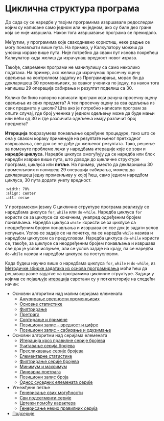 # Циклична структура програма

До сада су се наредбе у твојим програмима извршавале редоследом којим су
написане само једном или ни једном, ако су биле део гране која се није
извршила. Након тога извршавање програма се прекидало.

Међутим, у програмима које свакодневно користиш, неке радње се могу понављати
више пута. На пример, у Калкулатору можеш да уносиш изразе више пута. Није
потребно да сваки пут изнова покрећеш Калкулатор када желиш да израчунаш
вредност новог израза.

Такође, савремени програми не манипулишу са само неколико података. На пример,
ако желиш да израчунаш просечну оцену одељења на контролном задатку из
Програмирања, морао би да декларишеш 30 променљивих, за сваког ученика по
једну, па након тога напишеш 29 операција сабирања и резултат поделиш са 30.

Колико би било напорно написати програм који рачуна просечну оцену одељења из
свих предмета? А тек просечну оцену за сва одељења из свих предмета у школи?
Шта ако је потребно написати програм за општи случај, где број ученика у једном
одељењу може да буде мањи или већи од 30 и где различита одељења имају различит
број предмета?

**Итерација** подразумева понављање одређене процедуре, тако што се она у
сваком кораку примењује на резултате њеног претходног извршавања, све док
се не дође до жељеног резултата. Тако, решење за поменуте проблеме лежи у
наредбама итерације које се зови и **наредбе циклуса**. Наредбе циклуса
омогућују да се наредба или блок наредби изврше више пута, што доводи до
цикличне структуре програма, циклуса или **петље**. На пример, уместо да
декларишеш 30 променљивих и напишеш 29 операција сабирања, можеш да
декларишеш једну променљиву у којој ћеш, само једном наредбом циклуса, 30
пута додати унету вредност.

```{image} images/petlje.png
:width: 70%
:align: center
:alt: петље
```

У програмском језику C цикличне структуре програма реализују се наредбама
циклуса `for`, `while` или `do-while`. Наредба циклуса `for` користи се за
циклусе са коначним, унапред одређеним бројем понављања. Наредба циклуса
`while` користи се за циклусе са неодређеним бројем понављања и извршава се све
док је задати услов испуњен. Услов се задаје се на почетку, па се наредба
`while` назива и наредбом циклусом са предусловом. Наредба циклуса `do-while`
користи се, такође, за циклусе са неодређеним бројем понављања и извршава све
док је услов испуњен, али се услов задаје на крају, па се наредба `do-while`
назива и наредбом циклуса са постусловом.

Када будеш научио више о наредбама циклуса `for`, `while` и `do-while`, из
[Методичке збирке задатака из основа програмирања](https://petlja.org/biblioteka/r/kursevi/Zbirka)
моћи ћеш да решаваш разне задатке са програмима цикличне структуре. Задаци у
којима се појављује
[итерација](https://petlja.org/biblioteka/r/Zbirka/03%20Iteracija) сврстани су у
поткатегорије на следећи начин:

- Основни алгоритми над малим серијама елемената
    * [Ажурирање вредности променљивих](z.md)
    * [Основне статистике](z.md)
    * [Филтрирање](z.md)
    * [Претрага](z.md)
    * [Сортирање и примене](z.md)
    * [Позициони запис - вредност и цифре](z.md)
    * [Позициони запис - сабирање и одузимање](z.md)
- Основни алгоритми над серијама елемената
    * [Итерација кроз правилне серије бројева](z.md)
    * [Учитавање серија бројева](z.md)
    * [Пресликавање серије бројева](z.md)
    * [Елементарне статистике](z.md)
    * [Филтрирање серије бројева](z.md)
    * [Минимум и максимум](z.md)
    * [Линеарна претрага](z.md)
    * [Позициони запис броја](z.md)
    * [Однос суседних елемената серије](z.md)
- Угнежђене петље
    * [Генерисање свих могућности](z.md)
    * [Сви подсегменти серије](z.md)
    * [Цртежи помоћу карактера](z.md)
    * [Генерисање неких правилних серија](z.md)
- [Подсерије](z.md)
